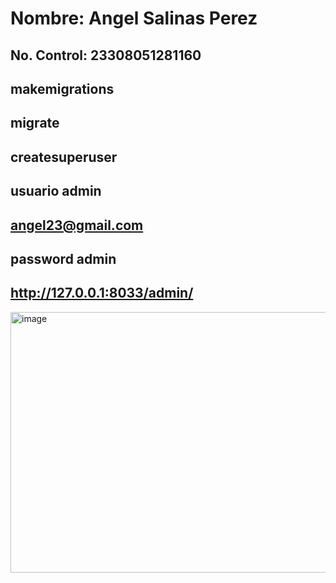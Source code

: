 # Nombre: Angel Salinas Perez
## No. Control: 23308051281160

## makemigrations
## migrate
## createsuperuser
## usuario admin
## angel23@gmail.com
## password admin
## http://127.0.0.1:8033/admin/

<img width="827" height="417" alt="image" src="https://github.com/user-attachments/assets/1d95a92d-da34-4421-9a51-539635c34860" />

